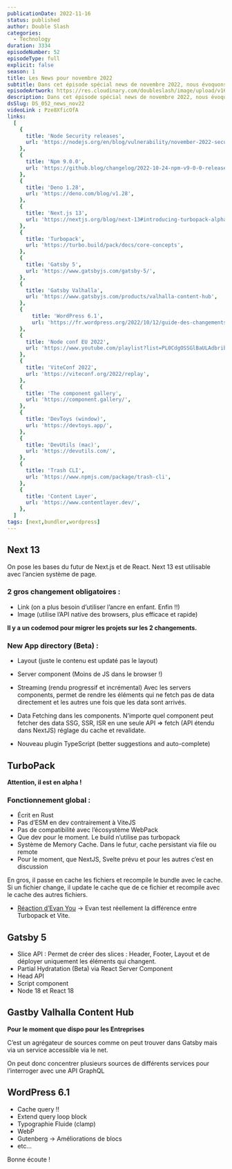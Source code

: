 ```yaml
---
publicationDate: 2022-11-16
status: published
author: Double Slash
categories:
  - Technology
duration: 3334
episodeNumber: 52
episodeType: full
explicit: false
season: 1
title: Les News pour novembre 2022
subtitle: Dans cet épisode spécial news de novembre 2022, nous évoquons Next 13, Turbopack, Gatbsy 5, Gatbsy Valhalla, WordPress 6.1 et les conférences qui ont eu lieu dernièrement.
episodeArtwork: https://res.cloudinary.com/doubleslash/image/upload/v1668525076/episode/Square_news_52_jaxnyp.png
description: Dans cet épisode spécial news de novembre 2022, nous évoquons Next 13, Turbopack, Gatbsy 5, Gatbsy Valhalla, WordPress 6.1 et les conférences qui ont eu lieu dernièrement.
dsSlug: DS_052_news_nov22
videoLink : Pze8XficOfA
links:
  [
    {
      title: 'Node Security releases',
      url: 'https://nodejs.org/en/blog/vulnerability/november-2022-security-releases/',
    },
    {
      title: 'Npm 9.0.0',
      url: 'https://github.blog/changelog/2022-10-24-npm-v9-0-0-released/',
    },
    {
      title: 'Deno 1.28',
      url: 'https://deno.com/blog/v1.28',
    },
    {
      title: 'Next.js 13',
      url: 'https://nextjs.org/blog/next-13#introducing-turbopack-alpha',
    },
    {
      title: 'Turbopack',
      url: 'https://turbo.build/pack/docs/core-concepts',
    },
    {
      title: 'Gatsby 5',
      url: 'https://www.gatsbyjs.com/gatsby-5/',
    },
    {
      title: 'Gatsby Valhalla',
      url: 'https://www.gatsbyjs.com/products/valhalla-content-hub',
    },
    {
        title: 'WordPress 6.1',
        url: 'https://fr.wordpress.org/2022/10/12/guide-des-changements-techniques-de-wordpress-6-1/'
    },
    {
      title: 'Node conf EU 2022',
      url: 'https://www.youtube.com/playlist?list=PL0CdgOSSGlBaULAdbribJiENfXxPW0aLQ',
    },
    {
      title: 'ViteConf 2022',
      url: 'https://viteconf.org/2022/replay',
    },
    {
      title: 'The component gallery',
      url: 'https://component.gallery/',
    },
    {
      title: 'DevToys (window)',
      url: 'https://devtoys.app/',
    },
    {
      title: 'DevUtils (mac)',
      url: 'https://devutils.com/',
    },
    {
      title: 'Trash CLI',
      url: 'https://www.npmjs.com/package/trash-cli',
    },
    {
      title: 'Content Layer',
      url: 'https://www.contentlayer.dev/',
    },
  ]
tags: [next,bundler,wordpress]
---
```

## Next 13

On pose les bases du futur de Next.js et de React.
Next 13 est utilisable avec l’ancien système de page.

### 2 gros changement obligatoires :

- Link (on a plus besoin d’utiliser l’ancre en enfant. Enfin !!)
- Image (utilise l’API native des browsers, plus efficace et rapide)

**Il y a un codemod pour migrer les projets sur les 2 changements.**

### New App directory (Beta) :

- Layout (juste le contenu est updaté pas le layout)
- Server component (Moins de JS dans le browser !)
- Streaming (rendu progressif et incrémental) Avec les servers components, permet de rendre les éléments qui ne fetch pas de data directement et les autres une fois que les data sont arrivés.
- Data Fetching dans les components. N’importe quel component peut fetcher des data
SSG, SSR, ISR en une seule API ⇒ fetch (API étendu dans NextJS) réglage du cache et revalidate.

- Nouveau plugin TypeScript (better suggestions and auto-complete)


## TurboPack

**Attention, il est en alpha !**

### Fonctionnement global :

- Écrit en Rust
- Pas d’ESM en dev contrairement à ViteJS
- Pas de compatibilité avec l’écosystème WebPack
- Que dev pour le moment. Le build n’utilise pas turbopack
- Système de Memory Cache. Dans le futur, cache persistant via file ou remote
- Pour le moment, que NextJS, Svelte prévu et pour les autres c’est en discussion

En gros, il passe en cache les fichiers et recompile le bundle avec le cache. Si un fichier change, il update le cache que de ce fichier et recompile avec le cache des autres fichiers.

- [Réaction d’Evan You](https://github.com/yyx990803/vite-vs-next-turbo-hmr/discussions/8) -> Evan test réellement la différence entre Turbopack et Vite.

## Gatsby 5

- Slice API : Permet de créer des slices : Header, Footer, Layout et de déployer uniquement les éléments qui changent.
- Partial Hydratation (Beta) via React Server Component
- Head API
- Script component
- Node 18 et React 18


## Gastby Valhalla Content Hub

**Pour le moment que dispo pour les Entreprises**

C’est un agrégateur de sources comme on peut trouver dans Gatsby mais via un service accessible via le net.

On peut donc concentrer plusieurs sources de différents services pour l’interroger avec une API GraphQL

## WordPress 6.1

- Cache query !!
- Extend query loop block
- Typographie Fluide (clamp)
- WebP
- Gutenberg → Améliorations de blocs
- etc…


Bonne écoute !




